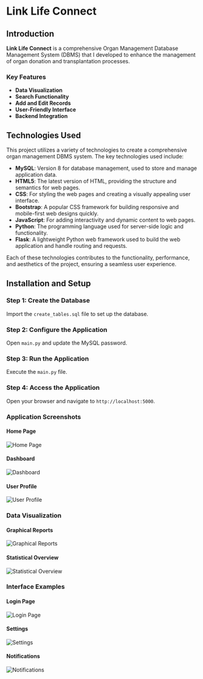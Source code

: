 # Link Life Connect

## Introduction

**Link Life Connect** is a comprehensive Organ Management Database Management System (DBMS) that I developed to enhance the management of organ donation and transplantation processes.

### Key Features

- **Data Visualization**
- **Search Functionality**
- **Add and Edit Records**
- **User-Friendly Interface**
- **Backend Integration**
## Technologies Used

This project utilizes a variety of technologies to create a comprehensive organ management DBMS system. The key technologies used include:

- **MySQL**: Version 8 for database management, used to store and manage application data.
- **HTML5**: The latest version of HTML, providing the structure and semantics for web pages.
- **CSS**: For styling the web pages and creating a visually appealing user interface.
- **Bootstrap**: A popular CSS framework for building responsive and mobile-first web designs quickly.
- **JavaScript**: For adding interactivity and dynamic content to web pages.
- **Python**: The programming language used for server-side logic and functionality.
- **Flask**: A lightweight Python web framework used to build the web application and handle routing and requests.

Each of these technologies contributes to the functionality, performance, and aesthetics of the project, ensuring a seamless user experience.

## Installation and Setup

### Step 1: Create the Database

Import the `create_tables.sql` file to set up the database.

### Step 2: Configure the Application

Open `main.py` and update the MySQL password.

### Step 3: Run the Application

Execute the `main.py` file.

### Step 4: Access the Application

Open your browser and navigate to `http://localhost:5000`.

### Application Screenshots

#### Home Page
![Home Page](screenshots/home.png)

#### Dashboard
![Dashboard](screenshots/dashboard.png)

#### User Profile
![User Profile](screenshots/addingusers.png)

### Data Visualization

#### Graphical Reports
![Graphical Reports](screenshots/search.png)

#### Statistical Overview
![Statistical Overview](screenshots/statistics.png)

### Interface Examples

#### Login Page
![Login Page](screenshots/login.png)

#### Settings
![Settings](screenshots/home.png) <!-- Path to settings screenshot needed -->

#### Notifications
![Notifications](screenshots/dashboard.png) <!-- Path to notifications screenshot needed -->

